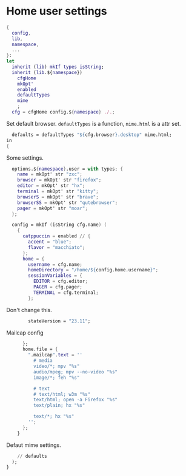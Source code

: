 # Home user settings

```nix tangle:default.nix
{
  config,
  lib,
  namespace,
  ...
}:
let
  inherit (lib) mkIf types isString;
  inherit (lib.${namespace})
    cfgHome
    mkOpt'
    enabled
    defaultTypes
    mime
    ;
  cfg = cfgHome config.${namespace} ./.;
```

Set default browser.
`defaultTypes` is a function, `mime.html` is a attr set.

```nix tangle:default.nix
  defaults = defaultTypes "${cfg.browser}.desktop" mime.html;
in
{
```

Some settings.

```nix tangle:default.nix
  options.${namespace}.user = with types; {
    name = mkOpt' str "zxc";
    browser = mkOpt' str "firefox";
    editor = mkOpt' str "hx";
    terminal = mkOpt' str "kitty";
    browserS = mkOpt' str "brave";
    browserSS = mkOpt' str "qutebrowser";
    pager = mkOpt' str "moar";
  };

  config = mkIf (isString cfg.name) (
    {
      catppuccin = enabled // {
        accent = "blue";
        flavor = "macchiato";
      };
      home = {
        username = cfg.name;
        homeDirectory = "/home/${config.home.username}";
        sessionVariables = {
          EDITOR = cfg.editor;
          PAGER = cfg.pager;
          TERMINAL = cfg.terminal;
        };
```

Don't change this.

```nix tangle:default.nix
        stateVersion = "23.11";
```

Mailcap config

```nix tangle:default.nix
      };
      home.file = {
        ".mailcap".text = ''
          # media
          video/*; mpv "%s"
          audio/mpeg; mpv --no-video "%s"
          image/*; feh "%s"

          # text
          # text/html; w3m "%s"
          text/html; open -a Firefox "%s"
          text/plain; hx "%s"

          text/*; hx "%s"
        '';
      };
    }
```

Defaut mime settings.

```nix tangle:default.nix
    // defaults
  );
}
```
